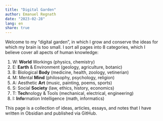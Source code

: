 ```yaml
---
title: "Digital Garden"
author: Emanuel Regnath
date: "2023-02-28"
lang: en
share: true
---
```


Welcome to my “digital garden”, in which I grow and conserve the ideas for which my brain is too small. I sort all pages into 8 categories, which I believe cover all apects of human knowledge:

1. W: **World** Workings (physics, chemistry)
1. E: **Earth** & Environment (geology, agriculture, botanic)
1. B: Biological **Body** (medicine, health, zoology, vetinerian)
1. M: Mental **Mind** (philosophy, psychology, religion)
1. A: Aesthetic **Art** (music, painting, poems, sports)
1. S: Social **Society** (law, ethics, history, economics)
1. T: **Tech**nology & Tools (mechanical, electrical, engineering)
1. I: **Info**rmation Intelligence (math, informatics)


This page is a collection of ideas, articles, essays, and notes that I have written in Obsidian and published via GitHub.